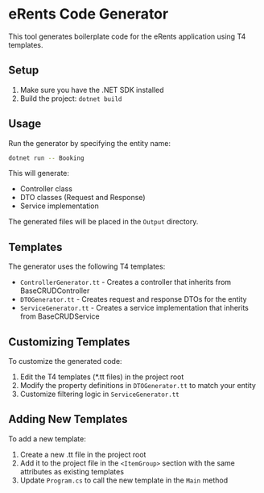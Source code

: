 # eRents Code Generator

This tool generates boilerplate code for the eRents application using T4 templates.

## Setup

1. Make sure you have the .NET SDK installed
2. Build the project: `dotnet build`

## Usage

Run the generator by specifying the entity name:

```bash
dotnet run -- Booking
```

This will generate:
- Controller class
- DTO classes (Request and Response)
- Service implementation

The generated files will be placed in the `Output` directory.

## Templates

The generator uses the following T4 templates:

- `ControllerGenerator.tt` - Creates a controller that inherits from BaseCRUDController
- `DTOGenerator.tt` - Creates request and response DTOs for the entity
- `ServiceGenerator.tt` - Creates a service implementation that inherits from BaseCRUDService

## Customizing Templates

To customize the generated code:

1. Edit the T4 templates (*.tt files) in the project root
2. Modify the property definitions in `DTOGenerator.tt` to match your entity
3. Customize filtering logic in `ServiceGenerator.tt`

## Adding New Templates

To add a new template:

1. Create a new .tt file in the project root
2. Add it to the project file in the `<ItemGroup>` section with the same attributes as existing templates
3. Update `Program.cs` to call the new template in the `Main` method 